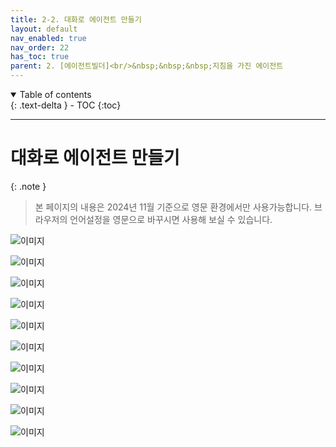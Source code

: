 ```yaml
---
title: 2-2. 대화로 에이전트 만들기
layout: default
nav_enabled: true
nav_order: 22
has_toc: true
parent: 2. [에이전트빌더]<br/>&nbsp;&nbsp;&nbsp;지침을 가진 에이전트
---
```


<details open markdown="block">
  <summary>
    Table of contents
  </summary>
  {: .text-delta }
- TOC
{:toc}
</details>

---

# 대화로 에이전트 만들기

{: .note }
> 본 페이지의 내용은 2024년 11월 기준으로 영문 환경에서만 사용가능합니다.
> 브라우저의 언어설정을 영문으로 바꾸시면 사용해 보실 수 있습니다.

![이미지](../assets/20/22-01.png)


![이미지](../assets/20/22-02.png)


![이미지](../assets/20/22-03.png)


![이미지](../assets/20/22-04.png)


![이미지](../assets/20/22-05.png)


![이미지](../assets/20/22-06.png)


![이미지](../assets/20/22-07.png)


![이미지](../assets/20/22-08.png)


![이미지](../assets/20/22-09.png)


![이미지](../assets/20/22-10.png)
